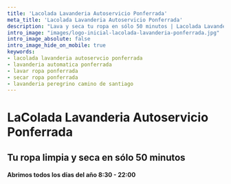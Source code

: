 ```yaml
---
title: 'Lacolada Lavanderia Autoservicio Ponferrada'
meta_title: 'Lacolada Lavanderia Autoservicio Ponferrada'
description: "Lava y seca tu ropa en sólo 50 minutos | Lacolada Lavanderia Autoservicio Ponferrada. Elimina virus, bacterias y malos olores con nuestras lavadoras y secadoras automáticas y desinfecta tus mantas, sábanas, cortinas, cojines, abrigos... ideal para autocaravanas y peregrinos del Camino de Santiago"
intro_image: "images/logo-inicial-lacolada-lavanderia-ponferrada.jpg"
intro_image_absolute: false
intro_image_hide_on_mobile: true
keywords:
- lacolada lavanderia autoservcio ponferrada
- lavanderia automatica ponferrada
- lavar ropa ponferrada
- secar ropa ponferrada
- lavanderia peregrino camino de santiago
---
```


# LaColada Lavanderia Autoservicio Ponferrada

## Tu ropa limpia y seca en sólo 50 minutos
#### Abrimos todos los días del año 8:30 - 22:00
